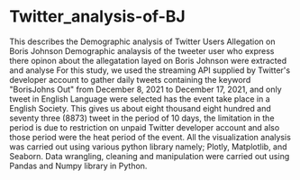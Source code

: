 # Twitter_analysis-of-BJ
This describes the Demographic analysis of Twitter Users Allegation on Boris Johnson 
Demographic analaysis of the tweeter user who express there opinon about the allegatation layed on Boris Johnson were extracted and analyse 
For this study, we used the streaming API supplied by Twitter's developer account to gather daily tweets containing the keyword "BorisJohns Out" from December 8, 2021 to December 17, 2021, and only tweet in English Language were selected has the event take place in a English Society. This gives us about eight thousand eight hundred and seventy three (8873) tweet in the period of 10 days, the limitation in the period is due to restriction on unpaid Twitter developer account and also those period were the heat period of the event.
All the visualization analysis was carried out using various python library namely; Plotly, Matplotlib, and Seaborn. Data wrangling, cleaning and manipulation were carried out using Pandas and Numpy library in Python.
